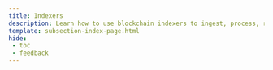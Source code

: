 ```yaml
---
title: Indexers
description: Learn how to use blockchain indexers to ingest, process, refine, and query Ethereum (EVM) data on your Tanssi EVM ContainerChain.
template: subsection-index-page.html
hide: 
 - toc
 - feedback
---
```

